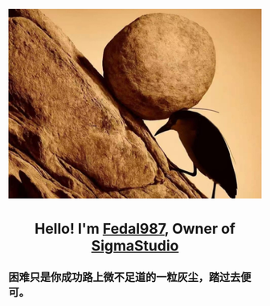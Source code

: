 ![Screenshot of a comment on a GitHub issue showing an image, added in the Markdown, of an Octocat smiling and raising a tentacle.](YeLu.jpg)
<h1 align="center">Hello! I'm <a href="https://notcatalin.top">Fedal987</a>, Owner of <a href="https://github.com/SigmaAIStudio">SigmaStudio</a></h1>

<h2>困难只是你成功路上微不足道的一粒灰尘，踏过去便可。</h2>

